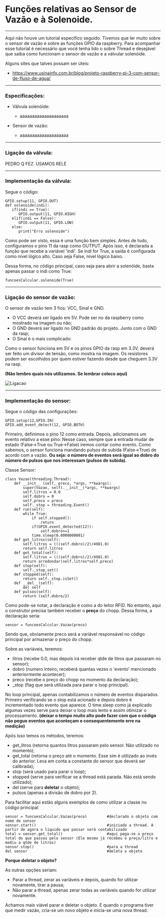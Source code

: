 # Funções relativas ao Sensor de Vazão e à Solenoide. 

---

Aqui não houve um tutorial específico seguido. Tivemos que ler muito sobre o sensor de vazão e sobre as funções GPIO da raspberry.
Para acompanhar esse tutorial é necessário que você tenha lido o sobre Thread e desejável que saiba como funcionam o sensor de vazão e a válvular solenóide.

Alguns sites que talves possam ser úteis:

- https://www.usinainfo.com.br/blog/projeto-raspberry-pi-3-com-sensor-de-fluxo-de-agua/

---

### Especificações:

- Válvula solenóide:
    - aaaaaaaaaaaaaaaaaaaa

- Sensor de vazão: 
    - aaaaaaaaaaaaaaaaaaaa

---

### Ligação da válvula: 

PEDRO Q FEZ. USAMOS RELÉ


---

### Implementação da válvula: 

Segue o código: 

~~~python3
GPIO.setup(11, GPIO.OUT)
def solenoide(indi):
   if(indi == True):
      GPIO.output(11, GPIO.HIGH)
   elif(indi == False):
      GPIO.output(11, GPIO.LOW)
   else:
      print("Erro solenoide")
~~~

Como pode ser visto, essa é uma função bem simples. Antes de tudo, configuramos o pino 11 da rasp como OUTPUT.
Após isso, é declarada a função que recebe a variável 'indi'. Se indi for True, a saída é configurada como nível lógico alto. Caso seja False, nível lógico baixo.

Dessa forma, no código principal, caso seja para abrir a solenóide, basta apenas passar o indi como True:
~~~python3
funcoesCalcular.solenoide(True)
~~~

---

### Ligação do sensor de vazão:

O sensor de vazão tem 3 fios: VCC, Sinal e GND.

- O VCC deverá ser ligado em 5V. Pode ser no da raspberry como mostrado na imagem ou não;
- O GND deverá ser ligado no GND padrão do projeto. Junto com o GND da rasp;
- O Sinal é o mais complicado:

Como o sensor funciona em 5V e os pinos GPIO da rasp em 3.3V, deverá ser feito um divisor de tensão, como mostra na imagem. Os resistores podem ser escolhidos por quem estiver fazendo desde que cheguem 3.3V na rasp.

**(Não lembro quais nós utilizamos. Se lembrar coloco aqui)**

![Ligacao](https://www.usinainfo.com.br/blog/wp-content/uploads/2017/12/Fluxo.jpg)


---


### Implementação do sensor:

Segue o código das configurações:

~~~python3
GPIO.setup(12,GPIO.IN)
GPIO.add_event_detect(12, GPIO.BOTH)
~~~

Primeiro, definimos o pino 12 como entrada. Depois, adicionamos um evento relativo a esse pino: Nesse caso, sempre que a entrada mudar de estado (False->True ou True->False) iremos contar como evento.
Como sabemos, o sensor funciona mandando pulsos de subida (False->True) de acordo com a vazão. **Ou seja: o número de eventos será igual ao dobro do número de pulsos que nos interessam (pulsos de subida).** 

Classe Sensor:

~~~python3
class Vazao(threading.Thread):
	def __init__ (self, preco, *args, **kwargs):
		super(Vazao, self).__init__(*args, **kwargs)
		self.litros = 0.0
		self.dobro = 0
		self.preco = preco
		self._stop = threading.Event()
	def run(self):
		while True:
			if self.stopped():
				return
			if(GPIO.event_detected(12)):
				self.dobro+=1
			time.sleep(0.0000000001)
	def get_litros(self):
		self.litros = (((self.dobro)/2)/4981.0)
		return self.litros
	def get_total(self):
		self.litros = (((self.dobro)/2)/4981.0)
		return arredondar(self.litros*self.preco)
	def stop(self):
		self._stop.set()
	def stopped(self):
		return self._stop.isSet()
	def __del__(self):
		del self
	def pulsos(self):
		return (self.dobro/2)
~~~

Como pode-se notar, a declaração é como a do leitor RFID. No entanto, aqui o construtor precisa também receber o **preço** do chopp. Dessa forma, a declaração seria:
~~~python3
sensor = funcoesCalcular.Vazao(preco)
~~~

Sendo que, obviamente preco será a variável responsável no código principal por armazenar o preço do chopp.

Sobre as variáveis, teremos:
- litros (recebe 0.0, mas depois irá receber qtde de litros que passaram no sensor);
- dobro (numero inteiro, receberá quantas vezes o 'evento' mencionado anteriormente acontecer);
- preco (recebe o preço do chopp no momento da declaração);
- _stop (flag que será utilizada para parar o loop principal).

No loop principal, apenas contabilizamos o número de eventos disparados. Primeiro verificando se o stop está acionado e depois dobro é incrementado todo evento que aparece. O time.sleep como já explicado algumas vezes serve para deixar o loop mais lento e assim otimizar o processamento. **(deixar o tempo muito alto pode fazer com que o código não pegue eventos que aconteçam e consequentemente erre na medição)**

Após isso temos os métodos, teremos:
- get_litros (retorna quantos litros passaram pelo sensor. Não utilizado no momento);
- get_total (retorna o preço até o momento. Esse sim é utilizado ao invés do anterior. Leva em conta a constante do sensor que deverá ser calibrada);
- stop (será usado para parar o loop);
- stopped (serve para verificar se a thread está parada. Não está sendo utilizado);
- del (serve para **deletar** o objeto);
- pulsos (apenas a divisão de dobro por 2).

Para facilitar aqui estão alguns exemplos de como utilizar a classe no código principal:

~~~python3
sensor = funcoesCalcular.Vazao(preco)         #declarado o objeto com nome de sensor
sensor.start()                                #iniciada a thread. A partir de agora o líquido que passar será contabilizado
total = sensor.get_total()                    #aqui pega-se o preço total do que passou pelo sensor (Ele mesmo já recebeu o preço/litro e mediu a qtde de litros)
sensor.stop()                                 #para a thread
del sensor                                    #deleta o objeto
~~~

**Porque deletar o objeto?**

As outras opções seriam:

- Parar a thread, zerar as variáveis e depois, quando for utilizar novamente, tirar a pausa;
- Não parar a thread, apenas zerar todas as variáveis quando for utilizar novamente.

Achamos mais viável parar e deletar o objeto. E quando o programa tiver que medir vazão, cria-se um novo objeto e inicia-se uma nova thread.
